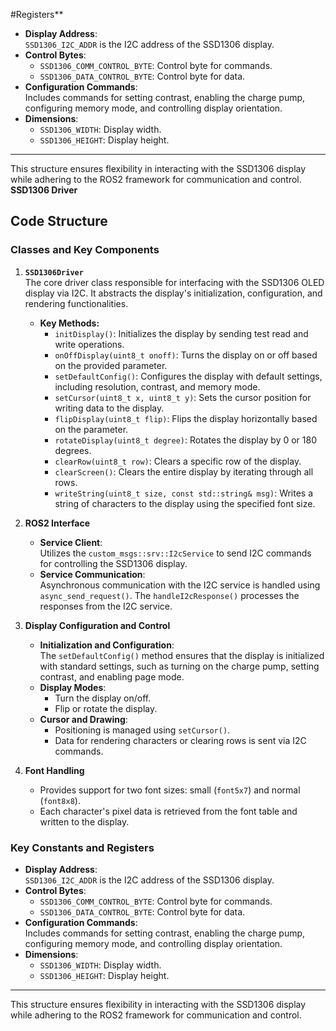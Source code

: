 #Registers**
- **Display Address**:  
  `SSD1306_I2C_ADDR` is the I2C address of the SSD1306 display.
- **Control Bytes**:  
  - `SSD1306_COMM_CONTROL_BYTE`: Control byte for commands.
  - `SSD1306_DATA_CONTROL_BYTE`: Control byte for data.  
- **Configuration Commands**:  
  Includes commands for setting contrast, enabling the charge pump, configuring memory mode, and controlling display orientation.  
- **Dimensions**:  
  - `SSD1306_WIDTH`: Display width.
  - `SSD1306_HEIGHT`: Display height.

---

This structure ensures flexibility in interacting with the SSD1306 display while adhering to the ROS2 framework for communication and control.
 **SSD1306 Driver**

## **Code Structure**

### **Classes and Key Components**

1. **`SSD1306Driver`**  
   The core driver class responsible for interfacing with the SSD1306 OLED display via I2C. It abstracts the display's initialization, configuration, and rendering functionalities.  

   - **Key Methods:**
     - `initDisplay()`: Initializes the display by sending test read and write operations.
     - `onOffDisplay(uint8_t onoff)`: Turns the display on or off based on the provided parameter.
     - `setDefaultConfig()`: Configures the display with default settings, including resolution, contrast, and memory mode.
     - `setCursor(uint8_t x, uint8_t y)`: Sets the cursor position for writing data to the display.
     - `flipDisplay(uint8_t flip)`: Flips the display horizontally based on the parameter.
     - `rotateDisplay(uint8_t degree)`: Rotates the display by 0 or 180 degrees.
     - `clearRow(uint8_t row)`: Clears a specific row of the display.
     - `clearScreen()`: Clears the entire display by iterating through all rows.
     - `writeString(uint8_t size, const std::string& msg)`: Writes a string of characters to the display using the specified font size.

2. **ROS2 Interface**  
   - **Service Client**:  
     Utilizes the `custom_msgs::srv::I2cService` to send I2C commands for controlling the SSD1306 display.  
   - **Service Communication**:  
     Asynchronous communication with the I2C service is handled using `async_send_request()`. The `handleI2cResponse()` processes the responses from the I2C service.

3. **Display Configuration and Control**
   - **Initialization and Configuration**:  
     The `setDefaultConfig()` method ensures that the display is initialized with standard settings, such as turning on the charge pump, setting contrast, and enabling page mode.  
   - **Display Modes**:  
     - Turn the display on/off.
     - Flip or rotate the display.  
   - **Cursor and Drawing**:  
     - Positioning is managed using `setCursor()`.
     - Data for rendering characters or clearing rows is sent via I2C commands.

4. **Font Handling**  
   - Provides support for two font sizes: small (`font5x7`) and normal (`font8x8`).
   - Each character's pixel data is retrieved from the font table and written to the display.

### **Key Constants and Registers**
- **Display Address**:  
  `SSD1306_I2C_ADDR` is the I2C address of the SSD1306 display.
- **Control Bytes**:  
  - `SSD1306_COMM_CONTROL_BYTE`: Control byte for commands.
  - `SSD1306_DATA_CONTROL_BYTE`: Control byte for data.  
- **Configuration Commands**:  
  Includes commands for setting contrast, enabling the charge pump, configuring memory mode, and controlling display orientation.  
- **Dimensions**:  
  - `SSD1306_WIDTH`: Display width.
  - `SSD1306_HEIGHT`: Display height.

---

This structure ensures flexibility in interacting with the SSD1306 display while adhering to the ROS2 framework for communication and control.

